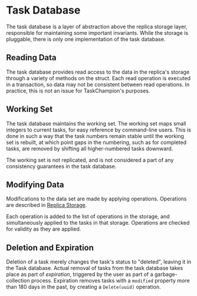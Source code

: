 # Task Database

The task database is a layer of abstraction above the replica storage layer, responsible for maintaining some important invariants.
While the storage is pluggable, there is only one implementation of the task database.

## Reading Data

The task database provides read access to the data in the replica's storage through a variety of methods on the struct.
Each read operation is executed in a transaction, so data may not be consistent between read operations.
In practice, this is not an issue for TaskChampion's purposes.

## Working Set

The task database maintains the working set.
The working set maps small integers to current tasks, for easy reference by command-line users.
This is done in such a way that the task numbers remain stable until the working set is rebuilt, at which point gaps in the numbering, such as for completed tasks, are removed by shifting all higher-numbered tasks downward.

The working set is not replicated, and is not considered a part of any consistency guarantees in the task database.

## Modifying Data

Modifications to the data set are made by applying operations.
Operations are described in [Replica Storage](./storage.md).

Each operation is added to the list of operations in the storage, and simultaneously applied to the tasks in that storage.
Operations are checked for validity as they are applied.

## Deletion and Expiration

Deletion of a task merely changes the task's status to "deleted", leaving it in the Task database.
Actual removal of tasks from the task database takes place as part of _expiration_, triggered by the user as part of a garbage-collection process.
Expiration removes tasks with a `modified` property more than 180 days in the past, by creating a `Delete(uuid)` operation.
